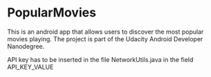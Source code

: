 # PopularMovies
This is an android app that allows users to discover the most popular movies playing. The project is part of the Udacity Android Developer Nanodegree.

API key has to be inserted in the file NetworkUtils.java in the field API_KEY_VALUE
